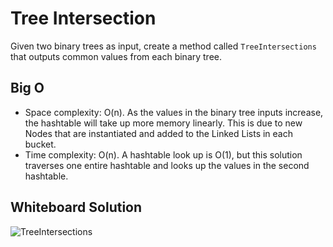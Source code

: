# Tree Intersection

Given two binary trees as input, create a method called `TreeIntersections` that outputs common values from each binary tree.

## Big O

* Space complexity: O(n). As the values in the binary tree inputs increase, the hashtable will take up more memory linearly. This is due to new Nodes that are instantiated and added to the Linked Lists in each bucket.
* Time complexity: O(n). A hashtable look up is O(1), but this solution traverses one entire hashtable and looks up the values in the second hashtable.

## Whiteboard Solution

![TreeIntersections](https://github.com/rh24/Data-Structures-and-Algorithms/blob/tree-intersections/assets/TreeIntersections.jpg)
